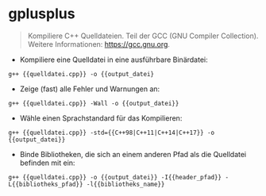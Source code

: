 # gplusplus

> Kompiliere C++ Quelldateien.
> Teil der GCC (GNU Compiler Collection).
> Weitere Informationen: <https://gcc.gnu.org>.

- Kompiliere eine Quelldatei in eine ausführbare Binärdatei:

`g++ {{quelldatei.cpp}} -o {{output_datei}`

- Zeige (fast) alle Fehler und Warnungen an:

`g++ {{quelldatei.cpp}} -Wall -o {{output_datei}}`

- Wähle einen Sprachstandard für das Kompilieren:

`g++ {{quelldatei.cpp}} -std={{C++98|C++11|C++14|C++17}} -o {{output_datei}}`

- Binde Bibliotheken, die sich an einem anderen Pfad als die Quelldatei befinden mit ein:

`g++ {{quelldatei.cpp}} -o {{output_datei}} -I{{header_pfad}} -L{{bibliotheks_pfad}} -l{{bibliotheks_name}}`
